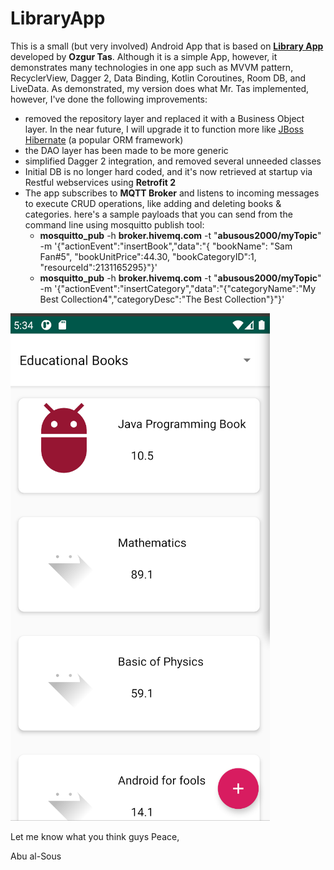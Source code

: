 # LibraryApp
This is a small (but very involved) Android App that is based on
[**Library App**](https://github.com/theozgurr/LibraryApp) developed by
**Ozgur Tas**. Although it is a simple App, however, it demonstrates
many technologies in one app such as MVVM pattern, RecyclerView, Dagger
2, Data Binding, Kotlin Coroutines, Room DB, and LiveData. As
demonstrated, my version does what Mr. Tas implemented, however, I've
done the following improvements:

- removed the repository layer and replaced it with a Business Object layer. In the near future, I will upgrade it to function more like [JBoss Hibernate](https://docs.jboss.org/hibernate/orm/current/quickstart/html_single/) (a popular ORM framework)
- the DAO layer has been made to be more generic
- simplified Dagger 2 integration, and removed several unneeded classes
- Initial DB is no longer hard coded, and it's now retrieved at startup via Restful webservices using **Retrofit 2**
- The app subscribes to **MQTT Broker** and listens to incoming messages
  to execute CRUD operations, like adding and deleting books &
  categories. here's a sample payloads that you can send from the
  command line using mosquitto publish tool:
  - **mosquitto_pub** -h **broker.hivemq.com** -t "**abusous2000/myTopic**" -m
    '{"actionEvent":"insertBook","data":"{ \"bookName\": \"Sam Fan#5\",
    \"bookUnitPrice\":44.30, \"bookCategoryID\":1,
    \"resourceId\":2131165295}"}'
  - **mosquitto_pub** -h **broker.hivemq.com** -t "**abusous2000/myTopic**" -m '{"actionEvent":"insertCategory","data":"{\"categoryName\":\"My Best Collection4\",\"categoryDesc\":\"The Best Collection\"}"}'


![Main Image](https://raw.githubusercontent.com/abusous2000/LibraryApp/master/MainImage.png)


Let me know what you think guys
Peace,

Abu al-Sous
